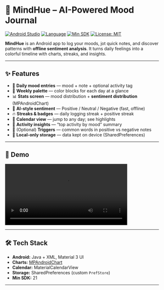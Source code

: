 # 🌈 MindHue – AI-Powered Mood Journal

[![Android Studio](https://img.shields.io/badge/IDE-Android%20Studio-3DDC84?logo=android&logoColor=white)]()
[![Language](https://img.shields.io/badge/Language-Java-orange)]()
[![Min SDK](https://img.shields.io/badge/minSdk-21-blue)]()
[![License: MIT](https://img.shields.io/badge/License-MIT-lightgrey.svg)](LICENSE)

**MindHue** is an Android app to log your moods, jot quick notes, and discover patterns with **offline sentiment analysis**. It turns daily feelings into a colorful timeline with charts, streaks, and insights.

---

## ✨ Features

- 📝 **Daily mood entries** — mood + note + optional activity tag
- 🎨 **Weekly palette** — color blocks for each day at a glance
- 📊 **Stats screen** — mood distribution + **sentiment distribution** (MPAndroidChart)
- 🤖 **AI-style sentiment** — Positive / Neutral / Negative (fast, offline)
- 🔥 **Streaks & badges** — daily logging streak + positive streak
- 📅 **Calendar view** — jump to any day; see highlights
- 🧭 **Activity insights** — “top activity by mood” summary
- 🧩 (Optional) **Triggers** — common words in positive vs negative notes
- 🔐 **Local-only storage** — data kept on device (SharedPreferences)

---

## 🎥 Demo
<video src="screenshots/demo.webm" controls width="400"></video>

---

## 🛠 Tech Stack

- **Android:** Java + XML, Material 3 UI
- **Charts:** [MPAndroidChart](https://github.com/PhilJay/MPAndroidChart)
- **Calendar:** MaterialCalendarView
- **Storage:** SharedPreferences (custom `PrefStore`)
- **Min SDK:** 21

---

